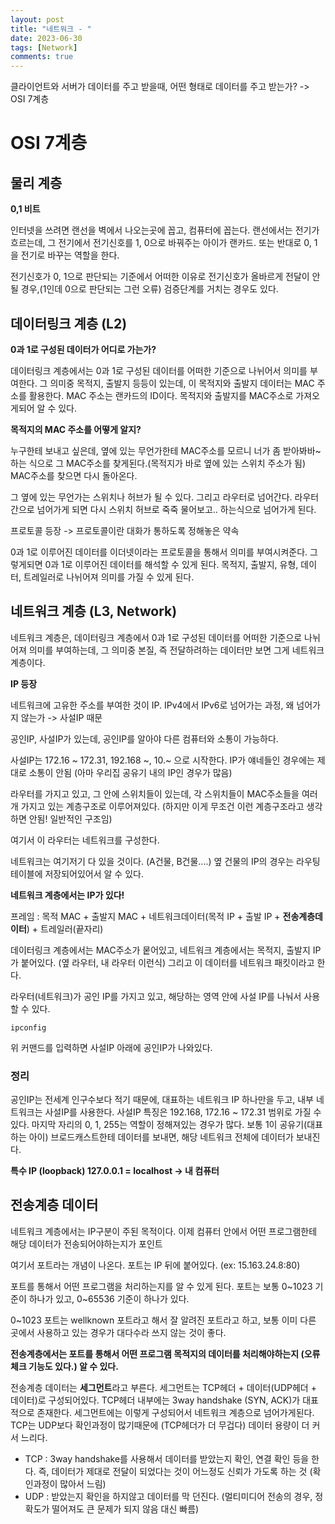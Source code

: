 ```yaml
---
layout: post
title: "네트워크 - "
date: 2023-06-30
tags: [Network]
comments: true
---
```


클라이언트와 서버가 데이터를 주고 받을때, 어떤 형태로 데이터를 주고 받는가? -> OSI 7계층

# OSI 7계층

## 물리 계층

**0,1 비트**

인터넷을 쓰려면 랜선을 벽에서 나오는곳에 꼽고, 컴퓨터에 꼽는다. 랜선에서는 전기가 흐르는데, 그 전기에서 전기신호를 1, 0으로 바꿔주는 아이가 랜카드. 또는 반대로 0, 1을 전기로 바꾸는 역할을 한다.

전기신호가 0, 1으로 판단되는 기준에서 어떠한 이유로 전기신호가 올바르게 전달이 안될 경우,(1인데 0으로 판단되는 그런 오류) 검증단계를 거치는 경우도 있다.

## 데이터링크 계층 (L2)

**0과 1로 구성된 데이터가 어디로 가는가?**

데이터링크 계층에서는 0과 1로 구성된 데이터를 어떠한 기준으로 나뉘어서 의미를 부여한다. 그 의미중 목적지, 출발지 등등이 있는데, 이 목적지와 출발지 데이터는 MAC 주소를 활용한다. MAC 주소는 랜카드의 ID이다. 목적지와 출발지를 MAC주소로 가져오게되어 알 수 있다.

**목적지의 MAC 주소를 어떻게 알지?**

누구한테 보내고 싶은데, 옆에 있는 무언가한테 MAC주소를 모르니 너가 좀 받아봐바~ 하는 식으로 그 MAC주소를 찾게된다.(목적지가 바로 옆에 있는 스위치 주소가 됨) MAC주소를 찾으면 다시 돌아온다.

그 옆에 있는 무언가는 스위치나 허브가 될 수 있다. 그리고 라우터로 넘어간다. 라우터 간으로 넘어가게 되면 다시 스위치 허브로 죽죽 물어보고.. 하는식으로 넘어가게 된다.

프로토콜 등장 -> 프로토콜이란 대화가 통하도록 정해놓은 약속

0과 1로 이루어진 데이터를 이더넷이라는 프로토콜을 통해서 의미를 부여시켜준다. 그렇게되면 0과 1로 이루어진 데이터를 해석할 수 있게 된다. 목적지, 출발지, 유형, 데이터, 트레일러로 나뉘어져 의미를 가질 수 있게 된다.

## 네트워크 계층 (L3, Network)

네트워크 계층은, 데이터링크 계층에서 0과 1로 구성된 데이터를 어떠한 기준으로 나뉘어져 의미를 부여하는데, 그 의미중 본질, 즉 전달하려하는 데이터만 보면 그게 네트워크 계층이다.

**IP 등장**

네트워크에 고유한 주소를 부여한 것이 IP. IPv4에서 IPv6로 넘어가는 과정, 왜 넘어가지 않는가 -> 사설IP 때문

공인IP, 사설IP가 있는데, 공인IP를 알아야 다른 컴퓨터와 소통이 가능하다.

사설IP는 172.16 ~ 172.31, 192.168 ~, 10.~ 으로 시작한다. IP가 얘네들인 경우에는 제대로 소통이 안됨 (아마 우리집 공유기 내의 IP인 경우가 많음)

라우터를 가지고 있고, 그 안에 스위치들이 있는데, 각 스위치들이 MAC주소들을 여러개 가지고 있는 계층구조로 이루어져있다. (하지만 이게 무조건 이런 계층구조라고 생각하면 안됨! 일반적인 구조임)

여기서 이 라우터는 네트워크를 구성한다.

네트워크는 여기저기 다 있을 것이다. (A건물, B건물....) 옆 건물의 IP의 경우는 라우팅 테이블에 저장되어있어서 알 수 있다.

**네트워크 계층에서는 IP가 있다!**

프레임 : 목적 MAC + 출발지 MAC + 네트워크데이터(목적 IP + 출발 IP + **전송계층데이터**) + 트레일러(끝자리)

데이터링크 계층에서는 MAC주소가 뭍어있고, 네트워크 계층에서는 목적지, 출발지 IP가 붙어있다. (옆 라우터, 내 라우터 이런식) 그리고 이 데이터를 네트워크 패킷이라고 한다.

라우터(네트워크)가 공인 IP를 가지고 있고, 해당하는 영역 안에 사설 IP를 나눠서 사용할 수 있다.

```
ipconfig
```

위 커맨드를 입력하면 사설IP 아래에 공인IP가 나와있다.

### 정리

공인IP는 전세계 인구수보다 적기 때문에, 대표하는 네트워크 IP 하나만을 두고, 내부 네트워크는 사설IP를 사용한다. 사설IP 특징은 192.168, 172.16 ~ 172.31 범위로 가질 수 있다. 마지막 자리의 0, 1, 255는 역할이 정해져있는 경우가 많다. 보통 1이 공유기(대표하는 아이) 브로드캐스트한테 데이터를 보내면, 해당 네트워크 전체에 데이터가 보내진다.

**특수 IP (loopback) 127.0.0.1 = localhost -> 내 컴퓨터**

## 전송계층 데이터

네트워크 계층에서는 IP구분이 주된 목적이다. 이제 컴퓨터 안에서 어떤 프로그램한테 해당 데이터가 전송되어야하는지가 포인트

여기서 포트라는 개념이 나온다. 포트는 IP 뒤에 붙어있다. (ex: 15.163.24.8:80)

포트를 통해서 어떤 프로그램을 처리하는지를 알 수 있게 된다. 포트는 보통 0~1023 기준이 하나가 있고, 0~65536 기준이 하나가 있다.

0~1023 포트는 wellknown 포트라고 해서 잘 알려진 포트라고 하고, 보통 이미 다른 곳에서 사용하고 있는 경우가 대다수라 쓰지 않는 것이 좋다.

**전송계층에서는 포트를 통해서 어떤 프로그램 목적지의 데이터를 처리해야하는지 (오류체크 기능도 있다.) 알 수 있다.**

전송계층 데이터는 **세그먼트**라고 부른다. 세그먼트는 TCP헤더 + 데이터(UDP헤더 + 데이터)로 구성되어있다. TCP헤더 내부에는 3way handshake (SYN, ACK)가 대표적으로 존재한다. 세그먼트에는 이렇게 구성되어서 네트워크 계층으로 넘어가게된다. TCP는 UDP보다 확인과정이 많기때문에 (TCP헤더가 더 무겁다) 데이터 용량이 더 커서 느리다.

- TCP : 3way handshake를 사용해서 데이터를 받았는지 확인, 연결 확인 등을 한다. 즉, 데이터가 제대로 전달이 되었다는 것이 어느정도 신뢰가 가도록 하는 것 (확인과정이 많아서 느림)
- UDP : 받았는지 확인을 하지않고 데이터를 막 던진다. (멀티미디어 전송의 경우, 정확도가 떨어져도 큰 문제가 되지 않음 대신 빠름)
